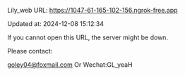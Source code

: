 Lily_web URL: https://1047-61-165-102-156.ngrok-free.app

Updated at: 2024-12-08 15:12:34

If you cannot open this URL, the server might be down.

Please contact: 

goley04@foxmail.com Or Wechat:GL_yeaH